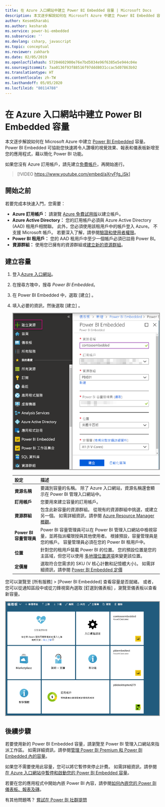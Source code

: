 ```yaml
---
title: 在 Azure 入口網站中建立 Power BI Embedded 容量 | Microsoft Docs
description: 本文逐步解說如何在 Microsoft Azure 中建立 Power BI Embedded 容量。
author: KesemSharabi
ms.author: kesharab
ms.service: power-bi-embedded
ms.subservice: ''
ms.devlang: csharp, javascript
ms.topic: conceptual
ms.reviewer: zakharb
ms.date: 02/05/2019
ms.openlocfilehash: 57204602900e76e7bd5034e96f6385e5e944c04e
ms.sourcegitcommit: 7aa0136f93f88516f97ddd8031ccac5d07863b92
ms.translationtype: HT
ms.contentlocale: zh-TW
ms.lasthandoff: 05/05/2020
ms.locfileid: "80114788"
---
```

# <a name="create-power-bi-embedded-capacity-in-the-azure-portal"></a>在 Azure 入口網站中建立 Power BI Embedded 容量

本文逐步解說如何在 Microsoft Azure 中建立 [Power BI Embedded](azure-pbie-what-is-power-bi-embedded.md) 容量。 Power BI Embedded 可協助您快速將令人讚嘆的視覺效果、報表和儀表板新增至您的應用程式，藉以簡化 Power BI 功能。

如果您沒有 Azure 訂用帳戶，請先建立[免費帳戶](https://azure.microsoft.com/free/)，再開始進行。

> [!VIDEO https://www.youtube.com/embed/aXrvFfg_iSk]

## <a name="before-you-begin"></a>開始之前

若要完成本快速入門，您需要：

* **Azure 訂用帳戶：** 請瀏覽 [Azure 免費試用版](https://azure.microsoft.com/free/)以建立帳戶。
* **Azure Active Directory：** 您的訂用帳戶必須與 Azure Active Directory (AAD) 租用戶相關聯。 此外，您必須使用該租用戶中的帳戶登入 Azure。 不支援 Microsoft 帳戶。 若要深入了解，請參閱[驗證和使用者權限](https://docs.microsoft.com/azure/analysis-services/analysis-services-manage-users)。
* **Power BI 租用戶：** 您的 AAD 租用戶中至少一個帳戶必須已註冊 Power BI。
* **資源群組：** 使用您已擁有的資源群組或[建立新的資源群組](https://docs.microsoft.com/azure/azure-resource-manager/resource-group-overview)。

## <a name="create-a-capacity"></a>建立容量

1. 登入[Azure 入口網站](https://portal.azure.com/)。

2. 在搜尋方塊中，搜尋 *Power BI Embedded*。

3. 在 Power BI Embedded 中，選取 [建立]  。

4. 填入必要的資訊，然後選取 [建立]  。

    ![要填入以建立新容量的欄位](media/azure-pbie-create-capacity/azure-portal-create-power-bi-embedded.png)

    |設定 |描述 |
    |---------|---------|
    |**資源名稱**|要識別容量的名稱。 除了 Azure 入口網站，資源名稱還會顯示在 Power BI 管理入口網站中。|
    |**訂用帳戶**|您要用來建立容量的訂用帳戶。|
    |**資源群組**|包含此新容量的資源群組。 從現有的資源群組中挑選，或建立另一個。 如需詳細資訊，請參閱 [Azure Resource Manager 概觀](https://docs.microsoft.com/azure/azure-resource-manager/resource-group-overview)。|
    |**Power BI 容量管理員**|Power BI 容量管理員可以在 Power BI 管理入口網站中檢視容量，並將指派權限授與其他使用者。 根據預設，容量管理員是您的帳戶。 容量管理員必須在您的 Power BI 租用戶中。|
    |**位置**|針對您的租用戶裝載 Power BI 的位置。 您的預設位置是您的主區域，但您可以使用 [多地理位置選項](embedded-multi-geo.md)來變更該位置。
    |**定價層**|選取符合您需求的 SKU (V 核心計數和記憶體大小)。  如需詳細資訊，請參閱 [Power BI Embedded 定價](https://azure.microsoft.com/pricing/details/power-bi-embedded/)|

您可以瀏覽至 [所有服務]   > [Power BI Embedded]  查看容量是否就緒。 或者，您可以從通知區段中或從刀鋒視窗內選取 [釘選到儀表板]  ，瀏覽至儀表板以查看新容量。

![含 Power BI Embedded 容量的 Azure 入口網站儀表板](media/azure-pbie-create-capacity/azure-portal-dashboard.png)

## <a name="next-steps"></a>後續步驟

若要使用新的 Power BI Embedded 容量，請瀏覽至 Power BI 管理入口網站來指派工作區。 如需詳細資訊，請參閱[管理 Power BI Premium 和 Power BI Embedded 內的容量](https://powerbi.microsoft.com/documentation/powerbi-admin-premium-manage/)。

如果您不需要使用此容量，您可以將它暫停來停止計費。 如需詳細資訊，請參閱[在 Azure 入口網站中暫停和啟動您的 Power BI Embedded 容量](azure-pbie-pause-start.md)。

若要在您的應用程式中開始內嵌 Power BI 內容，請參閱[如何內嵌您的 Power BI 儀表板、報表及磚](https://powerbi.microsoft.com/documentation/powerbi-developer-embedding-content/)。

有其他問題嗎？ [嘗試在 Power BI 社群提問](https://community.powerbi.com/)